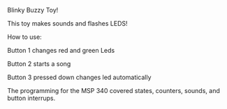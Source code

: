 Blinky Buzzy Toy!

This toy makes sounds and flashes LEDS! 

How to use: 

Button 1 changes red and green Leds

Button 2 starts a song

Button 3 pressed down changes led automatically


The programming for the MSP 340 covered states, counters, sounds, and button interrups. 
 
 
